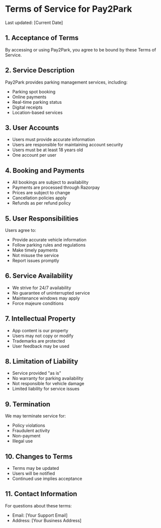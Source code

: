 # Terms of Service for Pay2Park

Last updated: [Current Date]

## 1. Acceptance of Terms
By accessing or using Pay2Park, you agree to be bound by these Terms of Service.

## 2. Service Description
Pay2Park provides parking management services, including:
- Parking spot booking
- Online payments
- Real-time parking status
- Digital receipts
- Location-based services

## 3. User Accounts
- Users must provide accurate information
- Users are responsible for maintaining account security
- Users must be at least 18 years old
- One account per user

## 4. Booking and Payments
- All bookings are subject to availability
- Payments are processed through Razorpay
- Prices are subject to change
- Cancellation policies apply
- Refunds as per refund policy

## 5. User Responsibilities
Users agree to:
- Provide accurate vehicle information
- Follow parking rules and regulations
- Make timely payments
- Not misuse the service
- Report issues promptly

## 6. Service Availability
- We strive for 24/7 availability
- No guarantee of uninterrupted service
- Maintenance windows may apply
- Force majeure conditions

## 7. Intellectual Property
- App content is our property
- Users may not copy or modify
- Trademarks are protected
- User feedback may be used

## 8. Limitation of Liability
- Service provided "as is"
- No warranty for parking availability
- Not responsible for vehicle damage
- Limited liability for service issues

## 9. Termination
We may terminate service for:
- Policy violations
- Fraudulent activity
- Non-payment
- Illegal use

## 10. Changes to Terms
- Terms may be updated
- Users will be notified
- Continued use implies acceptance

## 11. Contact Information
For questions about these terms:
- Email: [Your Support Email]
- Address: [Your Business Address] 
